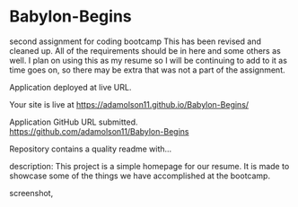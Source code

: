 # Babylon-Begins
second assignment for coding bootcamp
This has been revised and cleaned up. All of the requirements should be in here and some others as well. I plan on using this as my resume so I will be continuing to add to it as time goes on, so there may be extra that was not a part of the assignment. 

Application deployed at live URL.

Your site is live at https://adamolson11.github.io/Babylon-Begins/


Application GitHub URL submitted.
https://github.com/adamolson11/Babylon-Begins


Repository contains a quality readme with...

 description: This project is a simple homepage for our resume. It is made to showcase some of the things we have accomplished at the bootcamp.  

screenshot, 

